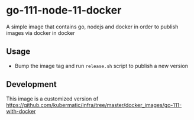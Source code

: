 # go-111-node-11-docker

A simple image that contains go, nodejs and docker in order to publish images via docker in docker

## Usage

* Bump the image tag and run `release.sh` script to publish a new version

## Development

This image is a customized version of https://github.com/kubermatic/infra/tree/master/docker_images/go-111-with-docker
